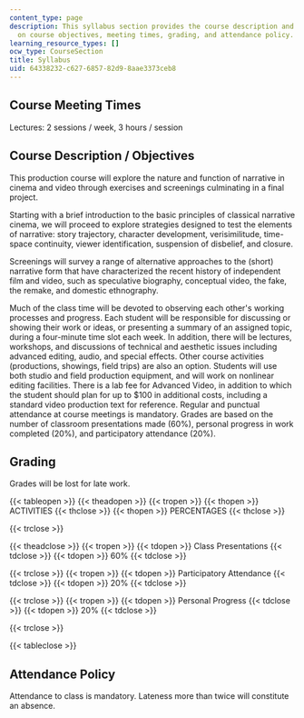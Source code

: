 ```yaml
---
content_type: page
description: This syllabus section provides the course description and information
  on course objectives, meeting times, grading, and attendance policy.
learning_resource_types: []
ocw_type: CourseSection
title: Syllabus
uid: 64338232-c627-6857-82d9-8aae3373ceb8
---
```


Course Meeting Times
--------------------

Lectures: 2 sessions / week, 3 hours / session

Course Description / Objectives
-------------------------------

This production course will explore the nature and function of narrative in cinema and video through exercises and screenings culminating in a final project.

Starting with a brief introduction to the basic principles of classical narrative cinema, we will proceed to explore strategies designed to test the elements of narrative: story trajectory, character development, verisimilitude, time-space continuity, viewer identification, suspension of disbelief, and closure.

Screenings will survey a range of alternative approaches to the (short) narrative form that have characterized the recent history of independent film and video, such as speculative biography, conceptual video, the fake, the remake, and domestic ethnography.

Much of the class time will be devoted to observing each other's working processes and progress. Each student will be responsible for discussing or showing their work or ideas, or presenting a summary of an assigned topic, during a four-minute time slot each week. In addition, there will be lectures, workshops, and discussions of technical and aesthetic issues including advanced editing, audio, and special effects. Other course activities (productions, showings, field trips) are also an option. Students will use both studio and field production equipment, and will work on nonlinear editing facilities. There is a lab fee for Advanced Video, in addition to which the student should plan for up to $100 in additional costs, including a standard video production text for reference. Regular and punctual attendance at course meetings is mandatory. Grades are based on the number of classroom presentations made (60%), personal progress in work completed (20%), and participatory attendance (20%).

Grading
-------

Grades will be lost for late work.

{{< tableopen >}}
{{< theadopen >}}
{{< tropen >}}
{{< thopen >}}
ACTIVITIES
{{< thclose >}}
{{< thopen >}}
PERCENTAGES
{{< thclose >}}

{{< trclose >}}

{{< theadclose >}}
{{< tropen >}}
{{< tdopen >}}
Class Presentations
{{< tdclose >}}
{{< tdopen >}}
60%
{{< tdclose >}}

{{< trclose >}}
{{< tropen >}}
{{< tdopen >}}
Participatory Attendance
{{< tdclose >}}
{{< tdopen >}}
20%
{{< tdclose >}}

{{< trclose >}}
{{< tropen >}}
{{< tdopen >}}
Personal Progress
{{< tdclose >}}
{{< tdopen >}}
20%
{{< tdclose >}}

{{< trclose >}}

{{< tableclose >}}

Attendance Policy
-----------------

Attendance to class is mandatory. Lateness more than twice will constitute an absence.